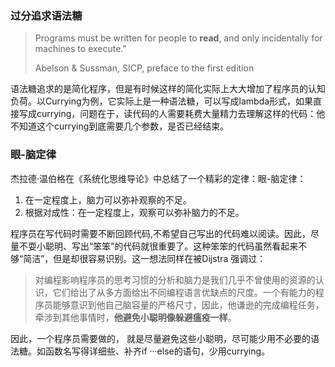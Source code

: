 ### 过分追求语法糖

> Programs must be written for people to **read**, and only incidentally for machines to execute."
>
> Abelson & Sussman, SICP, preface to the first edition

语法糖追求的是简化程序，但是有时候这样的简化实际上大大增加了程序员的认知负荷。以Currying为例，它实际上是一种语法糖，可以写成lambda形式，如果直接写成currying，问题在于，读代码的人需要耗费大量精力去理解这样的代码：他不知道这个currying到底需要几个参数，是否已经结束。

### 眼-脑定律

杰拉德·温伯格在《系统化思维导论》中总结了一个精彩的定律：眼-脑定律：



1. 在一定程度上，脑力可以弥补观察的不足。 
2.  根据对成性：在一定程度上，观察可以弥补脑力的不足。

程序员在写代码时需要不断回顾代码,不希望自己写出的代码难以阅读。因此，尽量不耍小聪明、写出“笨笨”的代码就很重要了。这种笨笨的代码虽然看起来不够“简洁”，但是却很容易识别。这一想法同样在被Dijstra 强调过：

> 对编程影响程序员的思考习惯的分析和脑力是我们几乎不曾使用的资源的认识，它们给出了从多方面给出不同编程语言优缺点的尺度。一个有能力的程序员能够意识到他自己脑容量的严格尺寸，因此，他谦逊的完成编程任务，牵涉到其他事情时，**他避免小聪明像躲避瘟疫一样**。

因此，一个程序员需要做的， 就是尽量避免这些小聪明，尽可能少用不必要的语法糖。如函数名写得详细些、补齐if ···else的语句，少用currying。

